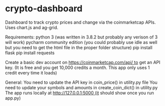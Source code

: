 # crypto-dashboard
 Dashboard to track crypto prices and change via the coinmarketcap APIs. Uses chart.js and ag-grid. 

Requirements: 
python 3 (was written in 3.8.2 but probably any verison of 3 will work) 
pycharm community edition (you could probably use idle as well but you need to get the html file in the proper folder structure) 
pip install flask 
pip install requests

Create a basic dev account on https://coinmarketcap.com/api/ to get an API key. (It is free and you get 10,000 credits a month. This app only uses 1 credit every time it loads)

General: 
You need to update the API key in coin_price() in utility.py file 
You need to update your symbols and amounts in create_coin_dict() in utility.py 
The app runs locally at http://127.0.0.1:5000 (it should show once you run app.py)
